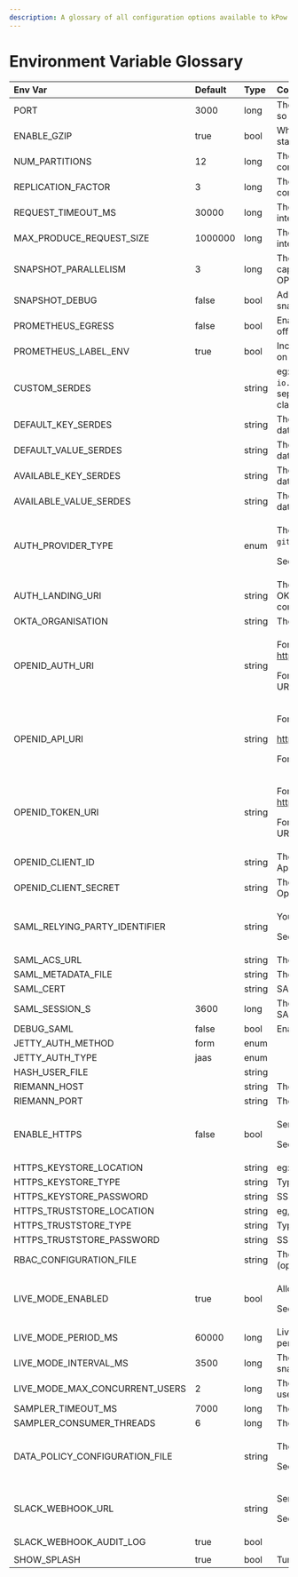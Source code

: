 ```yaml
---
description: A glossary of all configuration options available to kPow
---
```


# Environment Variable Glossary



<table>
  <thead>
    <tr>
      <th style="text-align:left">Env Var</th>
      <th style="text-align:left">Default</th>
      <th style="text-align:left">Type</th>
      <th style="text-align:left">Comment</th>
    </tr>
  </thead>
  <tbody>
    <tr>
      <td style="text-align:left">PORT</td>
      <td style="text-align:left">3000</td>
      <td style="text-align:left">long</td>
      <td style="text-align:left">The kPow server port (will serve HTTPS traffic if so configured)</td>
    </tr>
    <tr>
      <td style="text-align:left">ENABLE_GZIP</td>
      <td style="text-align:left">true</td>
      <td style="text-align:left">bool</td>
      <td style="text-align:left">Whether to enable gzip compression for kPow&apos;s static resources (JSON,
        CSS etc)</td>
    </tr>
    <tr>
      <td style="text-align:left">NUM_PARTITIONS</td>
      <td style="text-align:left">12</td>
      <td style="text-align:left">long</td>
      <td style="text-align:left">The number of partitions for kPow&apos;s internal consumer groups</td>
    </tr>
    <tr>
      <td style="text-align:left">REPLICATION_FACTOR</td>
      <td style="text-align:left">3</td>
      <td style="text-align:left">long</td>
      <td style="text-align:left">The replication factor of kPow&apos;s internal consumer groups</td>
    </tr>
    <tr>
      <td style="text-align:left">REQUEST_TIMEOUT_MS</td>
      <td style="text-align:left">30000</td>
      <td style="text-align:left">long</td>
      <td style="text-align:left">The request.timeout.ms settting for kPow&apos;s internal consumer groups</td>
    </tr>
    <tr>
      <td style="text-align:left">MAX_PRODUCE_REQUEST_SIZE</td>
      <td style="text-align:left">1000000</td>
      <td style="text-align:left">long</td>
      <td style="text-align:left">The max.produce.request.size setting for kPow&apos;s internal producers</td>
    </tr>
    <tr>
      <td style="text-align:left">SNAPSHOT_PARALLELISM</td>
      <td style="text-align:left">3</td>
      <td style="text-align:left">long</td>
      <td style="text-align:left">The level of parallelism configured for when kPow captures telemetry for
        snapshots. Increase OPEARTR internal parallelism for larger clusters</td>
    </tr>
    <tr>
      <td style="text-align:left">SNAPSHOT_DEBUG</td>
      <td style="text-align:left">false</td>
      <td style="text-align:left">bool</td>
      <td style="text-align:left">Add additional logging messages to help debug snapshotting</td>
    </tr>
    <tr>
      <td style="text-align:left">PROMETHEUS_EGRESS</td>
      <td style="text-align:left">false</td>
      <td style="text-align:left">bool</td>
      <td style="text-align:left">Enable Prometheus endpoints for metrics and offsets egress. See: <a href="../features/prometheus.md">Promethus Integration</a>
      </td>
    </tr>
    <tr>
      <td style="text-align:left">PROMETHEUS_LABEL_ENV</td>
      <td style="text-align:left">true</td>
      <td style="text-align:left">bool</td>
      <td style="text-align:left">Include your ENVIRONMENT_NAME as &apos;env&apos; label on Prometheus metrics</td>
    </tr>
    <tr>
      <td style="text-align:left">CUSTOM_SERDES</td>
      <td style="text-align:left"></td>
      <td style="text-align:left">string</td>
      <td style="text-align:left">eg: <code>io.operatr.SerdeOne,io.operatr.SerdeTwo</code>Comma separated
        names of custom serdes found on the classpath. See: <a href="../features/data-inspect/serdes.md#configuring-serdes">Custom Serdes</a>
      </td>
    </tr>
    <tr>
      <td style="text-align:left">DEFAULT_KEY_SERDES</td>
      <td style="text-align:left"></td>
      <td style="text-align:left">string</td>
      <td style="text-align:left">The default key serde to use when inspecting data, eg: <code>AVRO</code>
      </td>
    </tr>
    <tr>
      <td style="text-align:left">DEFAULT_VALUE_SERDES</td>
      <td style="text-align:left"></td>
      <td style="text-align:left">string</td>
      <td style="text-align:left">The default key value to use when inspecting data, eg: <code>JSON</code>
      </td>
    </tr>
    <tr>
      <td style="text-align:left">AVAILABLE_KEY_SERDES</td>
      <td style="text-align:left"></td>
      <td style="text-align:left">string</td>
      <td style="text-align:left">The list of key serdes to present when inspecting data, eg: <code>JSON,String,Transit / JSON</code>
      </td>
    </tr>
    <tr>
      <td style="text-align:left">AVAILABLE_VALUE_SERDES</td>
      <td style="text-align:left"></td>
      <td style="text-align:left">string</td>
      <td style="text-align:left">The list of key serdes to present when inspecting data, eg: <code>JSON,String,io.operatr.SerdeOne</code>
      </td>
    </tr>
    <tr>
      <td style="text-align:left">AUTH_PROVIDER_TYPE</td>
      <td style="text-align:left"></td>
      <td style="text-align:left">enum</td>
      <td style="text-align:left">
        <p>The OPENID provider configured for SSO, eg: <code>github</code>, <code>okta </code>
        </p>
        <p>See: <a href="../user-authentication/openid/">OpenID/Oauth 2.0</a>
        </p>
      </td>
    </tr>
    <tr>
      <td style="text-align:left">AUTH_LANDING_URI</td>
      <td style="text-align:left"></td>
      <td style="text-align:left">string</td>
      <td style="text-align:left">The absolute URL to redirect to after successful OKTA login. Eg: https://staging.operatr.z-corp.com</td>
    </tr>
    <tr>
      <td style="text-align:left">OKTA_ORGANISATION</td>
      <td style="text-align:left"></td>
      <td style="text-align:left">string</td>
      <td style="text-align:left">The name of your Okta organisation, eg: my-corp</td>
    </tr>
    <tr>
      <td style="text-align:left">OPENID_AUTH_URI</td>
      <td style="text-align:left"></td>
      <td style="text-align:left">string</td>
      <td style="text-align:left">
        <p>For GitHub: <a href="https://github.com/login/oauth/authorize">https://github.com/login/oauth/authorize</a>
        </p>
        <p>For GitHub enterprise: [Server URL]/login/oauth/authorize</p>
      </td>
    </tr>
    <tr>
      <td style="text-align:left">OPENID_API_URI</td>
      <td style="text-align:left"></td>
      <td style="text-align:left">string</td>
      <td style="text-align:left">
        <p>For GitHub:</p>
        <p><a href="https://api.github.com/user">https://api.github.com/user</a>
        </p>
        <p>For GitHub enterprise: [Server URL]/api/v3/user</p>
      </td>
    </tr>
    <tr>
      <td style="text-align:left">OPENID_TOKEN_URI</td>
      <td style="text-align:left"></td>
      <td style="text-align:left">string</td>
      <td style="text-align:left">
        <p>For GitHub: <a href="https://github.com/login/oauth/access_token">https://github.com/login/oauth/access_token</a>
        </p>
        <p>For GitHub enterprise: [Server URL]/login/oauth/access_token</p>
      </td>
    </tr>
    <tr>
      <td style="text-align:left">OPENID_CLIENT_ID</td>
      <td style="text-align:left"></td>
      <td style="text-align:left">string</td>
      <td style="text-align:left">The &apos;Client ID&apos; found in your configured OpenID App</td>
    </tr>
    <tr>
      <td style="text-align:left">OPENID_CLIENT_SECRET</td>
      <td style="text-align:left"></td>
      <td style="text-align:left">string</td>
      <td style="text-align:left">The &apos;Client Secret&apos; found in your configured OpenID App</td>
    </tr>
    <tr>
      <td style="text-align:left">SAML_RELYING_PARTY_IDENTIFIER</td>
      <td style="text-align:left"></td>
      <td style="text-align:left">string</td>
      <td style="text-align:left">
        <p>You Operatr Application ID</p>
        <p>See: <a href="../user-authentication/saml/">SAML</a>
        </p>
      </td>
    </tr>
    <tr>
      <td style="text-align:left">SAML_ACS_URL</td>
      <td style="text-align:left"></td>
      <td style="text-align:left">string</td>
      <td style="text-align:left">The Assertion Consumer Service URL</td>
    </tr>
    <tr>
      <td style="text-align:left">SAML_METADATA_FILE</td>
      <td style="text-align:left"></td>
      <td style="text-align:left">string</td>
      <td style="text-align:left">The SAML Metadata File from your provider</td>
    </tr>
    <tr>
      <td style="text-align:left">SAML_CERT</td>
      <td style="text-align:left"></td>
      <td style="text-align:left">string</td>
      <td style="text-align:left">SAML Certificate (Optional)</td>
    </tr>
    <tr>
      <td style="text-align:left">SAML_SESSION_S</td>
      <td style="text-align:left">3600</td>
      <td style="text-align:left">long</td>
      <td style="text-align:left">The duration in seconds before re-authenticating SAML credentials</td>
    </tr>
    <tr>
      <td style="text-align:left">DEBUG_SAML</td>
      <td style="text-align:left">false</td>
      <td style="text-align:left">bool</td>
      <td style="text-align:left">Enable SAML debug logging in application logs</td>
    </tr>
    <tr>
      <td style="text-align:left">JETTY_AUTH_METHOD</td>
      <td style="text-align:left">form</td>
      <td style="text-align:left">enum</td>
      <td style="text-align:left"></td>
    </tr>
    <tr>
      <td style="text-align:left">JETTY_AUTH_TYPE</td>
      <td style="text-align:left">jaas</td>
      <td style="text-align:left">enum</td>
      <td style="text-align:left"></td>
    </tr>
    <tr>
      <td style="text-align:left">HASH_USER_FILE</td>
      <td style="text-align:left"></td>
      <td style="text-align:left">string</td>
      <td style="text-align:left"></td>
    </tr>
    <tr>
      <td style="text-align:left">RIEMANN_HOST</td>
      <td style="text-align:left"></td>
      <td style="text-align:left">string</td>
      <td style="text-align:left">The Riemann host for metrics egress</td>
    </tr>
    <tr>
      <td style="text-align:left">RIEMANN_PORT</td>
      <td style="text-align:left"></td>
      <td style="text-align:left">string</td>
      <td style="text-align:left">The Riemann port for metrics egress</td>
    </tr>
    <tr>
      <td style="text-align:left">ENABLE_HTTPS</td>
      <td style="text-align:left">false</td>
      <td style="text-align:left">bool</td>
      <td style="text-align:left">
        <p>Serve kPow content via HTTPS</p>
        <p>See: <a href="../features/https-connections.md">HTTPS Connections</a>
        </p>
      </td>
    </tr>
    <tr>
      <td style="text-align:left">HTTPS_KEYSTORE_LOCATION</td>
      <td style="text-align:left"></td>
      <td style="text-align:left">string</td>
      <td style="text-align:left">eg: /ssl/https.keystore.jks</td>
    </tr>
    <tr>
      <td style="text-align:left">HTTPS_KEYSTORE_TYPE</td>
      <td style="text-align:left"></td>
      <td style="text-align:left">string</td>
      <td style="text-align:left">Type of SSL Keystore, eg JKS</td>
    </tr>
    <tr>
      <td style="text-align:left">HTTPS_KEYSTORE_PASSWORD</td>
      <td style="text-align:left"></td>
      <td style="text-align:left">string</td>
      <td style="text-align:left">SSL Keystore password</td>
    </tr>
    <tr>
      <td style="text-align:left">HTTPS_TRUSTSTORE_LOCATION</td>
      <td style="text-align:left"></td>
      <td style="text-align:left">string</td>
      <td style="text-align:left">eg, /ssl/https.truststore.jks</td>
    </tr>
    <tr>
      <td style="text-align:left">HTTPS_TRUSTSTORE_TYPE</td>
      <td style="text-align:left"></td>
      <td style="text-align:left">string</td>
      <td style="text-align:left">Type of SSL Truststore type, eg JKS</td>
    </tr>
    <tr>
      <td style="text-align:left">HTTPS_TRUSTSTORE_PASSWORD</td>
      <td style="text-align:left"></td>
      <td style="text-align:left">string</td>
      <td style="text-align:left">SSL Truststore password</td>
    </tr>
    <tr>
      <td style="text-align:left">RBAC_CONFIGURATION_FILE</td>
      <td style="text-align:left"></td>
      <td style="text-align:left">string</td>
      <td style="text-align:left">The path to your Operatr RBAC Configuration (optional, expects SSO enabled)</td>
    </tr>
    <tr>
      <td style="text-align:left">LIVE_MODE_ENABLED</td>
      <td style="text-align:left">true</td>
      <td style="text-align:left">bool</td>
      <td style="text-align:left">
        <p>Allow your users to switch to Live Mode</p>
        <p>See: <a href="../features/live-mode.md">Live Mode</a>
        </p>
      </td>
    </tr>
    <tr>
      <td style="text-align:left">LIVE_MODE_PERIOD_MS</td>
      <td style="text-align:left">60000</td>
      <td style="text-align:left">long</td>
      <td style="text-align:left">Live Mode will prompt you to continue after this period</td>
    </tr>
    <tr>
      <td style="text-align:left">LIVE_MODE_INTERVAL_MS</td>
      <td style="text-align:left">3500</td>
      <td style="text-align:left">long</td>
      <td style="text-align:left">The amount of time between Live Mode snapshots</td>
    </tr>
    <tr>
      <td style="text-align:left">LIVE_MODE_MAX_CONCURRENT_USERS</td>
      <td style="text-align:left">2</td>
      <td style="text-align:left">long</td>
      <td style="text-align:left">The maximum number of concurrent Live Mode user sessions</td>
    </tr>
    <tr>
      <td style="text-align:left">SAMPLER_TIMEOUT_MS</td>
      <td style="text-align:left">7000</td>
      <td style="text-align:left">long</td>
      <td style="text-align:left">The end-to-end timeout for a data inspect query</td>
    </tr>
    <tr>
      <td style="text-align:left">SAMPLER_CONSUMER_THREADS</td>
      <td style="text-align:left">6</td>
      <td style="text-align:left">long</td>
      <td style="text-align:left">The level of parallelism for a data inspect query</td>
    </tr>
    <tr>
      <td style="text-align:left">DATA_POLICY_CONFIGURATION_FILE</td>
      <td style="text-align:left"></td>
      <td style="text-align:left">string</td>
      <td style="text-align:left">
        <p>The path to your kPow Data Policy Configuration.</p>
        <p>See: <a href="../features/data-policies.md">Data Policies</a>
        </p>
      </td>
    </tr>
    <tr>
      <td style="text-align:left">SLACK_WEBHOOK_URL</td>
      <td style="text-align:left"></td>
      <td style="text-align:left">string</td>
      <td style="text-align:left">
        <p>Send Audit Log messages to Slack.</p>
        <p>See: <a href="../features/slack-integration.md">Slack Integration</a>
        </p>
      </td>
    </tr>
    <tr>
      <td style="text-align:left">SLACK_WEBHOOK_AUDIT_LOG</td>
      <td style="text-align:left">true</td>
      <td style="text-align:left">bool</td>
      <td style="text-align:left"></td>
    </tr>
    <tr>
      <td style="text-align:left"></td>
      <td style="text-align:left"></td>
      <td style="text-align:left"></td>
      <td style="text-align:left"></td>
    </tr>
    <tr>
      <td style="text-align:left">SHOW_SPLASH</td>
      <td style="text-align:left">true</td>
      <td style="text-align:left">bool</td>
      <td style="text-align:left">Turn off the initial page splash screen</td>
    </tr>
  </tbody>
</table>



